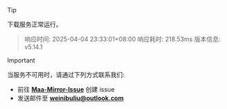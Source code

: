 > [!TIP]
下载服务正常运行。


> 响应时间: 2025-04-04 23:33:01+08:00
> 响应耗时: 218.53ms
> 版本信息: v5.14.1

> [!IMPORTANT]
> 当服务不可用时，请通过下列方式联系我们: 
> - 前往 **[Maa-Mirror-Issue](https://github.com/MaaMirror/Maa-Mirror-Issue/issues)** 创建 issue
> - 发送邮件至 **<a href="mailto:weinibuliu@outlook.com">weinibuliu@outlook.com</a>**